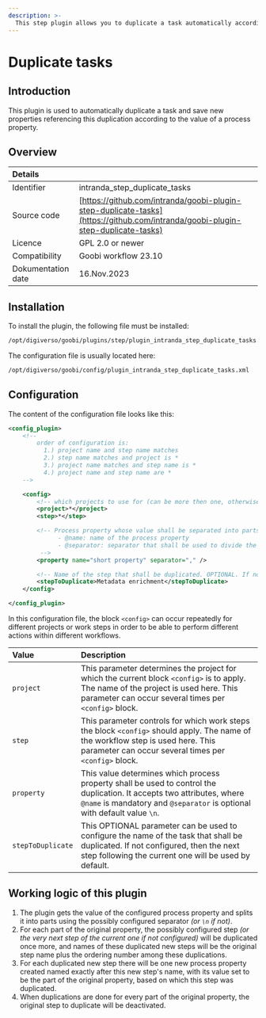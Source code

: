 ```yaml
---
description: >-
  This step plugin allows you to duplicate a task automatically according to the value of a process property
---
```


# Duplicate tasks

## Introduction

This plugin is used to automatically duplicate a task and save new properties referencing this duplication according to the value of a process property.

## Overview

| Details |  |
| :--- | :--- |
| Identifier | intranda\_step\_duplicate\_tasks |
| Source code | [https://github.com/intranda/goobi-plugin-step-duplicate-tasks](https://github.com/intranda/goobi-plugin-step-duplicate-tasks) |
| Licence | GPL 2.0 or newer |
| Compatibility | Goobi workflow 23.10 |
| Dokumentation date | 16.Nov.2023 |

## Installation

To install the plugin, the following file must be installed:

```bash
/opt/digiverso/goobi/plugins/step/plugin_intranda_step_duplicate_tasks.jar
```

The configuration file is usually located here:

```bash
/opt/digiverso/goobi/config/plugin_intranda_step_duplicate_tasks.xml
```

## Configuration

The content of the configuration file looks like this:

```xml
<config_plugin>
    <!--
        order of configuration is:
          1.) project name and step name matches
          2.) step name matches and project is *
          3.) project name matches and step name is *
          4.) project name and step name are *
	-->

    <config>
        <!-- which projects to use for (can be more then one, otherwise use *) -->
        <project>*</project>
        <step>*</step>

        <!-- Process property whose value shall be separated into parts, and it accepts two attributes:
              - @name: name of the process property
              - @separator: separator that shall be used to divide the value of the process property into smaller parts. OPTIONAL. DEFAULT "\n".
         -->
        <property name="short property" separator="," />

        <!-- Name of the step that shall be duplicated. OPTIONAL. If not configured, then the next step following the current one will be used as default. -->
        <stepToDuplicate>Metadata enrichment</stepToDuplicate>
    </config>

</config_plugin>
```

In this configuration file, the block `<config>` can occur repeatedly for different projects or work steps in order to be able to perform different actions within different workflows.

| Value | Description |
| :--- | :--- |
| `project` | This parameter determines the project for which the current block `<config>` is to apply. The name of the project is used here. This parameter can occur several times per `<config>` block. |
| `step` | This parameter controls for which work steps the block `<config>` should apply. The name of the workflow step is used here. This parameter can occur several times per `<config>` block. |
| `property` | This value determines which process property shall be used to control the duplication. It accepts two attributes, where `@name` is mandatory and `@separator` is optional with default value `\n`. |
| `stepToDuplicate` | This OPTIONAL parameter can be used to configure the name of the task that shall be duplicated. If not configured, then the next step following the current one will be used by default. |

## Working logic of this plugin

1. The plugin gets the value of the configured process property and splits it into parts using the possibly configured separator *(or `\n` if not)*.
2. For each part of the original property, the possibly configured step *(or the very next step of the current one if not configured)* will be duplicated once more, and names of these duplicated new steps will be the original step name plus the ordering number among these duplications.
3. For each duplicated new step there will be one new process property created named exactly after this new step's name, with its value set to be the part of the original property, based on which this step was duplicated.
4. When duplications are done for every part of the original property, the original step to duplicate will be deactivated.
